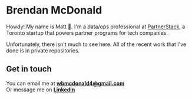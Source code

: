 # Brendan McDonald

Howdy! My name is Matt :wave:. I'm a data/ops professional at [PartnerStack](https://partnerstack.com/), a Toronto startup that powers partner programs for tech companies.

Unfortunately, there isn't much to see here. All of the recent work that I've done is in private repositories.

## Get in touch

You can email me at **[wbmcdonald4@gmail.com](mailto:hi@wbmcdonald4@gmail.com)**<br>
Or message me on **[LinkedIn](https://www.linkedin.com/in/wbmcdonald4/)**